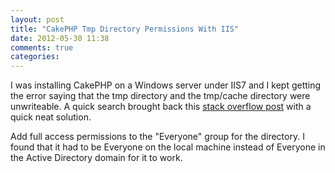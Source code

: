 ```yaml
---
layout: post
title: "CakePHP Tmp Directory Permissions With IIS"
date: 2012-05-30 11:38
comments: true
categories: 
---
```

I was installing CakePHP on a Windows server under IIS7 and I kept getting the 
error saying that the tmp directory and the tmp/cache directory were unwriteable.
A quick search brought back this 
[stack overflow post](http://stackoverflow.com/questions/5313314/cakephp-cache-folder-not-writable-on-iis) 
with a quick neat solution.

Add full access permissions to the "Everyone" group for the directory. I found
that it had to be Everyone on the local machine instead of Everyone in the Active
Directory domain for it to work.
